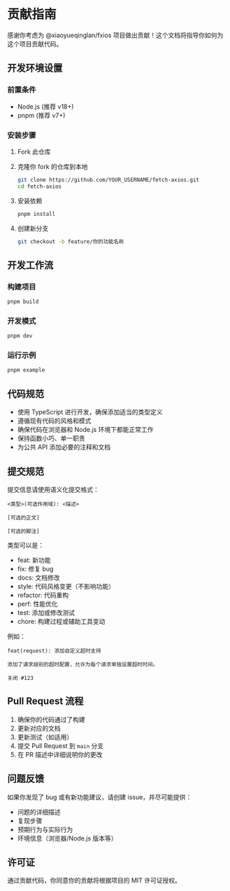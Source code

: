 # 贡献指南

感谢你考虑为 @xiaoyueqinglan/fxios 项目做出贡献！这个文档将指导你如何为这个项目贡献代码。

## 开发环境设置

### 前置条件

- Node.js (推荐 v18+)
- pnpm (推荐 v7+)

### 安装步骤

1. Fork 此仓库
2. 克隆你 fork 的仓库到本地

   ```bash
   git clone https://github.com/YOUR_USERNAME/fetch-axios.git
   cd fetch-axios
   ```

3. 安装依赖

   ```bash
   pnpm install
   ```

4. 创建新分支

   ```bash
   git checkout -b feature/你的功能名称
   ```

## 开发工作流

### 构建项目

```bash
pnpm build
```

### 开发模式

```bash
pnpm dev
```

### 运行示例

```bash
pnpm example
```

## 代码规范

- 使用 TypeScript 进行开发，确保添加适当的类型定义
- 遵循现有代码的风格和模式
- 确保代码在浏览器和 Node.js 环境下都能正常工作
- 保持函数小巧、单一职责
- 为公共 API 添加必要的注释和文档

## 提交规范

提交信息请使用语义化提交格式：

```text
<类型>(可选作用域): <描述>

[可选的正文]

[可选的脚注]
```

类型可以是：

- feat: 新功能
- fix: 修复 bug
- docs: 文档修改
- style: 代码风格变更（不影响功能）
- refactor: 代码重构
- perf: 性能优化
- test: 添加或修改测试
- chore: 构建过程或辅助工具变动

例如：

```text
feat(request): 添加自定义超时支持

添加了请求级别的超时配置，允许为每个请求单独设置超时时间。

关闭 #123
```

## Pull Request 流程

1. 确保你的代码通过了构建
2. 更新对应的文档
3. 更新测试（如适用）
4. 提交 Pull Request 到 `main` 分支
5. 在 PR 描述中详细说明你的更改

## 问题反馈

如果你发现了 bug 或有新功能建议，请创建 issue，并尽可能提供：

- 问题的详细描述
- 复现步骤
- 预期行为与实际行为
- 环境信息（浏览器/Node.js 版本等）

## 许可证

通过贡献代码，你同意你的贡献将根据项目的 MIT 许可证授权。
